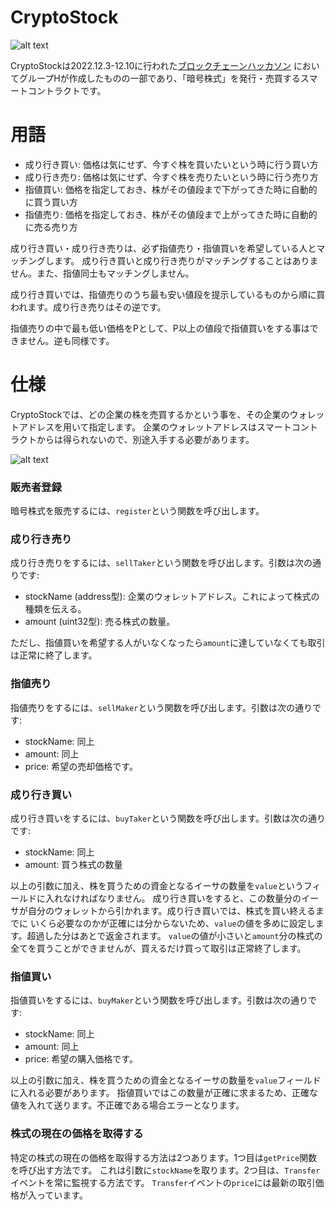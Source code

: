 # CryptoStock
![alt text](../image/logo.png?raw=true)

CryptoStockは2022.12.3-12.10に行われた[ブロックチェーンハッカソン](https://todaiweb3.com/hackathon/)
においてグループHが作成したものの一部であり、「暗号株式」を発行・売買するスマートコントラクトです。

# 用語

- 成り行き買い: 価格は気にせず、今すぐ株を買いたいという時に行う買い方
- 成り行き売り: 価格は気にせず、今すぐ株を売りたいという時に行う売り方
- 指値買い: 価格を指定しておき、株がその値段まで下がってきた時に自動的に買う買い方
- 指値売り: 価格を指定しておき、株がその値段まで上がってきた時に自動的に売る売り方

成り行き買い・成り行き売りは、必ず指値売り・指値買いを希望している人とマッチングします。
成り行き買いと成り行き売りがマッチングすることはありません。また、指値同士もマッチングしません。

成り行き買いでは、指値売りのうち最も安い値段を提示しているものから順に買われます。成り行き売りはその逆です。

指値売りの中で最も低い価格をPとして、P以上の値段で指値買いをする事はできません。逆も同様です。

# 仕様

CryptoStockでは、どの企業の株を売買するかという事を、その企業のウォレットアドレスを用いて指定します。
企業のウォレットアドレスはスマートコントラクトからは得られないので、別途入手する必要があります。

![alt text](../image/logo.png?raw=true)
### 販売者登録

暗号株式を販売するには、`register`という関数を呼び出します。

### 成り行き売り

成り行き売りをするには、`sellTaker`という関数を呼び出します。引数は次の通りです:

- stockName (address型): 企業のウォレットアドレス。これによって株式の種類を伝える。
- amount (uint32型): 売る株式の数量。

ただし、指値買いを希望する人がいなくなったら`amount`に達していなくても取引は正常に終了します。

### 指値売り

指値売りをするには、`sellMaker`という関数を呼び出します。引数は次の通りです:

- stockName: 同上
- amount: 同上
- price: 希望の売却価格です。

### 成り行き買い

成り行き買いをするには、`buyTaker`という関数を呼び出します。引数は次の通りです:

- stockName: 同上
- amount: 買う株式の数量

以上の引数に加え、株を買うための資金となるイーサの数量を`value`というフィールドに入れなければなりません。
成り行き買いをすると、この数量分のイーサが自分のウォレットから引かれます。成り行き買いでは、株式を買い終えるまでに
いくら必要なのかが正確には分からないため、`value`の値を多めに設定します。超過した分はあとで返金されます。
`value`の値が小さいと`amount`分の株式の全てを買うことができませんが、買えるだけ買って取引は正常終了します。

### 指値買い

指値買いをするには、`buyMaker`という関数を呼び出します。引数は次の通りです:

- stockName: 同上
- amount: 同上
- price: 希望の購入価格です。

以上の引数に加え、株を買うための資金となるイーサの数量を`value`フィールドに入れる必要があります。
指値買いではこの数量が正確に求まるため、正確な値を入れて送ります。不正確である場合エラーとなります。

### 株式の現在の価格を取得する

特定の株式の現在の価格を取得する方法は2つあります。1つ目は`getPrice`関数を呼び出す方法です。
これは引数に`stockName`を取ります。2つ目は、`Transfer`イベントを常に監視する方法です。
`Transfer`イベントの`price`には最新の取引価格が入っています。
